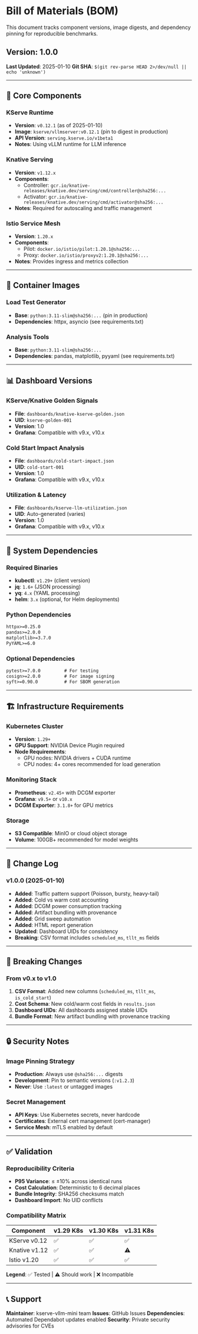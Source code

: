 # Bill of Materials (BOM)

This document tracks component versions, image digests, and dependency pinning for reproducible benchmarks.

## Version: 1.0.0
**Last Updated**: 2025-01-10
**Git SHA**: `$(git rev-parse HEAD 2>/dev/null || echo 'unknown')`

---

## 🚀 Core Components

### KServe Runtime
- **Version**: `v0.12.1` (as of 2025-01-10)
- **Image**: `kserve/vllmserver:v0.12.1` (pin to digest in production)
- **API Version**: `serving.kserve.io/v1beta1`
- **Notes**: Using vLLM runtime for LLM inference

### Knative Serving
- **Version**: `v1.12.x`
- **Components**:
  - Controller: `gcr.io/knative-releases/knative.dev/serving/cmd/controller@sha256:...`
  - Activator: `gcr.io/knative-releases/knative.dev/serving/cmd/activator@sha256:...`
- **Notes**: Required for autoscaling and traffic management

### Istio Service Mesh
- **Version**: `1.20.x`
- **Components**:
  - Pilot: `docker.io/istio/pilot:1.20.1@sha256:...`
  - Proxy: `docker.io/istio/proxyv2:1.20.1@sha256:...`
- **Notes**: Provides ingress and metrics collection

---

## 🐳 Container Images

### Load Test Generator
- **Base**: `python:3.11-slim@sha256:...` (pin in production)
- **Dependencies**: httpx, asyncio (see requirements.txt)

### Analysis Tools
- **Base**: `python:3.11-slim@sha256:...`
- **Dependencies**: pandas, matplotlib, pyyaml (see requirements.txt)

---

## 📊 Dashboard Versions

### KServe/Knative Golden Signals
- **File**: `dashboards/knative-kserve-golden.json`
- **UID**: `kserve-golden-001`
- **Version**: 1.0
- **Grafana**: Compatible with v9.x, v10.x

### Cold Start Impact Analysis
- **File**: `dashboards/cold-start-impact.json`
- **UID**: `cold-start-001`
- **Version**: 1.0
- **Grafana**: Compatible with v9.x, v10.x

### Utilization & Latency
- **File**: `dashboards/kserve-llm-utilization.json`
- **UID**: Auto-generated (varies)
- **Version**: 1.0
- **Grafana**: Compatible with v9.x, v10.x

---

## 🔧 System Dependencies

### Required Binaries
- **kubectl**: `v1.29+` (client version)
- **jq**: `1.6+` (JSON processing)
- **yq**: `4.x` (YAML processing)
- **helm**: `3.x` (optional, for Helm deployments)

### Python Dependencies
```txt
httpx>=0.25.0
pandas>=2.0.0
matplotlib>=3.7.0
PyYAML>=6.0
```

### Optional Dependencies
```txt
pytest>=7.0.0         # For testing
cosign>=2.0.0         # For image signing
syft>=0.90.0          # For SBOM generation
```

---

## 🏗️ Infrastructure Requirements

### Kubernetes Cluster
- **Version**: `1.29+`
- **GPU Support**: NVIDIA Device Plugin required
- **Node Requirements**:
  - GPU nodes: NVIDIA drivers + CUDA runtime
  - CPU nodes: 4+ cores recommended for load generation

### Monitoring Stack
- **Prometheus**: `v2.45+` with DCGM exporter
- **Grafana**: `v9.5+` or `v10.x`
- **DCGM Exporter**: `3.1.8+` for GPU metrics

### Storage
- **S3 Compatible**: MinIO or cloud object storage
- **Volume**: 100GB+ recommended for model weights

---

## 🔄 Change Log

### v1.0.0 (2025-01-10)
- **Added**: Traffic pattern support (Poisson, bursty, heavy-tail)
- **Added**: Cold vs warm cost accounting
- **Added**: DCGM power consumption tracking
- **Added**: Artifact bundling with provenance
- **Added**: Grid sweep automation
- **Added**: HTML report generation
- **Updated**: Dashboard UIDs for consistency
- **Breaking**: CSV format includes `scheduled_ms`, `tllt_ms` fields

---

## 🚨 Breaking Changes

### From v0.x to v1.0
1. **CSV Format**: Added new columns (`scheduled_ms`, `tllt_ms`, `is_cold_start`)
2. **Cost Schema**: New cold/warm cost fields in `results.json`
3. **Dashboard UIDs**: All dashboards assigned stable UIDs
4. **Bundle Format**: New artifact bundling with provenance tracking

---

## 🔒 Security Notes

### Image Pinning Strategy
- **Production**: Always use `@sha256:...` digests
- **Development**: Pin to semantic versions (`:v1.2.3`)
- **Never**: Use `:latest` or untagged images

### Secret Management
- **API Keys**: Use Kubernetes secrets, never hardcode
- **Certificates**: External cert management (cert-manager)
- **Service Mesh**: mTLS enabled by default

---

## ✅ Validation

### Reproducibility Criteria
- **P95 Variance**: ≤ ±10% across identical runs
- **Cost Calculation**: Deterministic to 6 decimal places
- **Bundle Integrity**: SHA256 checksums match
- **Dashboard Import**: No UID conflicts

### Compatibility Matrix
| Component     | v1.29 K8s | v1.30 K8s | v1.31 K8s |
|---------------|-----------|-----------|-----------|
| KServe v0.12  | ✅        | ✅        | ✅        |
| Knative v1.12 | ✅        | ✅        | ⚠️        |
| Istio v1.20   | ✅        | ✅        | ✅        |

**Legend**: ✅ Tested | ⚠️ Should work | ❌ Incompatible

---

## 📞 Support

**Maintainer**: kserve-vllm-mini team
**Issues**: GitHub Issues
**Dependencies**: Automated Dependabot updates enabled
**Security**: Private security advisories for CVEs
